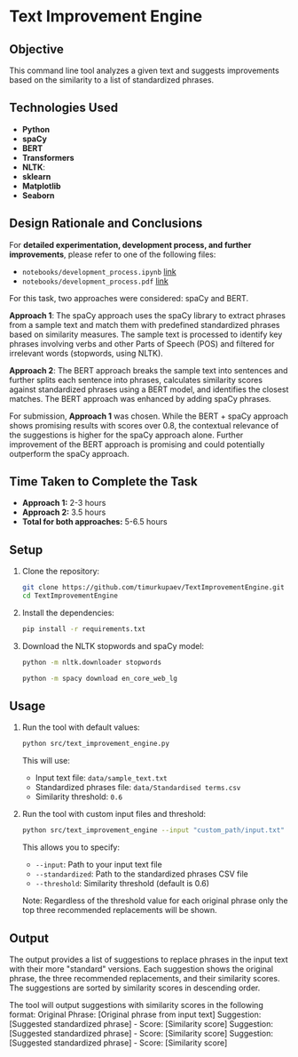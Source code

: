 # Text Improvement Engine

## Objective
This command line tool analyzes a given text and suggests improvements based on the similarity to a list of standardized phrases.


## Technologies Used

- **Python**
- **spaCy** 
- **BERT**
- **Transformers**
- **NLTK**: 
- **sklearn**
- **Matplotlib**
- **Seaborn**


## Design Rationale and Conclusions 

For **detailed experimentation, development process, and further improvements**, please refer to one of the following files: 
- `notebooks/development_process.ipynb` [link](notebooks/development_process.ipynb)
- `notebooks/development_process.pdf` [link](notebooks/development_process.pdf)

For this task, two approaches were considered: spaCy and BERT.

**Approach 1**: The spaCy approach uses the spaCy library to extract phrases from a sample text and match them with predefined standardized phrases based on similarity measures. The sample text is processed to identify key phrases involving verbs and other Parts of Speech (POS) and filtered for irrelevant words (stopwords, using NLTK).

**Approach 2**: The BERT approach breaks the sample text into sentences and further splits each sentence into phrases, calculates similarity scores against standardized phrases using a BERT model, and identifies the closest matches. The BERT approach was enhanced by adding spaCy phrases.

For submission, **Approach 1** was chosen. While the BERT + spaCy approach shows promising results with scores over 0.8, the contextual relevance of the suggestions is higher for the spaCy approach alone. Further improvement of the BERT approach is promising and could potentially outperform the spaCy approach.

## Time Taken to Complete the Task

- **Approach 1:** 2-3 hours
- **Approach 2:** 3.5 hours
- **Total for both approaches:** 5-6.5 hours


## Setup
1. Clone the repository:
    ```bash
    git clone https://github.com/timurkupaev/TextImprovementEngine.git
    cd TextImprovementEngine
    ```

2. Install the dependencies:
    ```bash
    pip install -r requirements.txt
    ```

3. Download the NLTK stopwords and  spaCy model:
	```bash 
	python -m nltk.downloader stopwords
	```
	
    ```bash
    python -m spacy download en_core_web_lg
    ```

## Usage
1. Run the tool with default values:
    ```bash
    python src/text_improvement_engine.py
    ```
    This will use:
    - Input text file: `data/sample_text.txt`
    - Standardized phrases file: `data/Standardised terms.csv`
    - Similarity threshold: `0.6`

2. Run the tool with custom input files and threshold:
    ```bash
    python src/text_improvement_engine --input "custom_path/input.txt" --standardized "custom_path/Standardised_terms.csv" --threshold 0.75
    ```
    This allows you to specify:
    - `--input`: Path to your input text file
    - `--standardized`: Path to the standardized phrases CSV file
    - `--threshold`: Similarity threshold (default is 0.6)
	
	Note: Regardless of the threshold value for each original phrase only the top three recommended replacements will be shown. 

## Output

The output provides a list of suggestions to replace phrases in the input text with their more "standard" versions. Each suggestion shows the original phrase, the three recommended replacements, and their similarity scores. The suggestions are sorted by similarity scores in descending order.

The tool will output suggestions with similarity scores in the following format:
Original Phrase: [Original phrase from input text]
Suggestion: [Suggested standardized phrase] - Score: [Similarity score]
Suggestion: [Suggested standardized phrase] - Score: [Similarity score]
Suggestion: [Suggested standardized phrase] - Score: [Similarity score]

